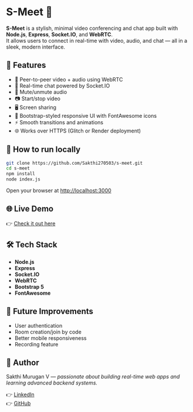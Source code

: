 # S-Meet 🚀

**S-Meet** is a stylish, minimal video conferencing and chat app built with **Node.js**, **Express**, **Socket.IO**, and **WebRTC**.  
It allows users to connect in real-time with video, audio, and chat — all in a sleek, modern interface.

## 🌟 Features

- 🎥 Peer-to-peer video + audio using WebRTC  
- 💬 Real-time chat powered by Socket.IO  
- 🎤 Mute/unmute audio  
- 📷 Start/stop video  
- 🖥️ Screen sharing  
- 🎨 Bootstrap-styled responsive UI with FontAwesome icons  
- ⚡ Smooth transitions and animations  
- 🌐 Works over HTTPS (Glitch or Render deployment)

## 🚀 How to run locally

```bash
git clone https://github.com/Sakthi270503/s-meet.git
cd s-meet
npm install
node index.js
```

Open your browser at [http://localhost:3000](http://localhost:3000)

## 🌐 Live Demo

👉 [Check it out here](https://YOUR-GLITCH-LINK.glitch.me)

## 🛠️ Tech Stack

- **Node.js**  
- **Express**  
- **Socket.IO**  
- **WebRTC**  
- **Bootstrap 5**  
- **FontAwesome**

## 📌 Future Improvements

- User authentication  
- Room creation/join by code  
- Better mobile responsiveness  
- Recording feature

## 🙌 Author

Sakthi Murugan V — *passionate about building real-time web apps and learning advanced backend systems.*

👉 [LinkedIn](https://www.linkedin.com/in/sakthi-murugan-5b1985280/)  
👉 [GitHub](https://github.com/Sakthi270503)
